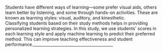 Students have different ways of learning—some prefer visual aids, others learn better by listening, and some through hands-on activities. These are known as learning styles: visual, auditory, and kinesthetic.  
Classifying students based on their study methods helps in providing personalized learning strategies. In this study, we use students' scores in each learning style and apply machine learning to predict their preferred method. This can improve teaching effectiveness and student performance.________________________________________
